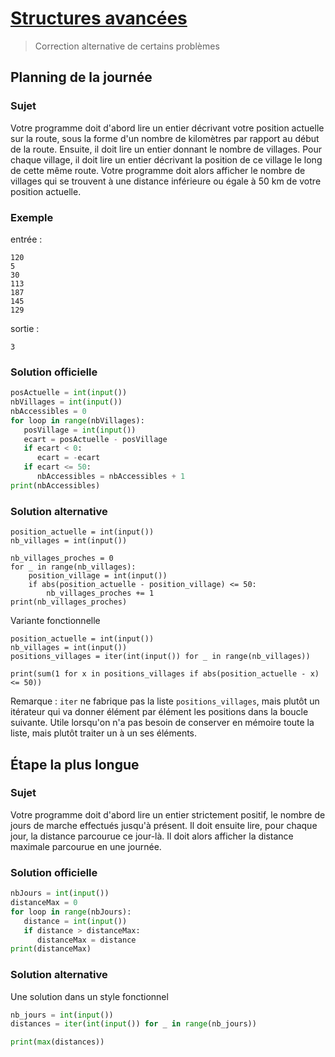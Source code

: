 # [Structures avancées](http://www.france-ioi.org/algo/chapter.php?idChapter=647)

> Correction alternative de certains problèmes

## Planning de la journée

### Sujet

 Votre programme doit d'abord lire un entier décrivant votre position actuelle sur la route, sous la forme d'un nombre de kilomètres par rapport au début de la route. Ensuite, il doit lire un entier donnant le nombre de villages. Pour chaque village, il doit lire un entier décrivant la position de ce village le long de cette même route. Votre programme doit alors afficher le nombre de villages qui se trouvent à une distance inférieure ou égale à 50 km de votre position actuelle.

### Exemple

entrée :

    120
    5
    30
    113
    187
    145
    129

sortie :

    3

### Solution officielle

```python
posActuelle = int(input())
nbVillages = int(input())
nbAccessibles = 0
for loop in range(nbVillages):
   posVillage = int(input())
   ecart = posActuelle - posVillage
   if ecart < 0:
      ecart = -ecart
   if ecart <= 50:
      nbAccessibles = nbAccessibles + 1
print(nbAccessibles)
```

### Solution alternative

```
position_actuelle = int(input())
nb_villages = int(input())

nb_villages_proches = 0
for _ in range(nb_villages):
    position_village = int(input())
    if abs(position_actuelle - position_village) <= 50:
        nb_villages_proches += 1
print(nb_villages_proches)
```

Variante fonctionnelle

```
position_actuelle = int(input())
nb_villages = int(input())
positions_villages = iter(int(input()) for _ in range(nb_villages))

print(sum(1 for x in positions_villages if abs(position_actuelle - x) <= 50))
```

Remarque : `iter` ne fabrique pas la liste `positions_villages`, mais plutôt un itérateur qui va donner élément par élément les positions dans la boucle suivante. Utile lorsqu'on n'a pas besoin de conserver en mémoire toute la liste, mais plutôt traiter un à un ses éléments.

## Étape la plus longue

### Sujet

Votre programme doit d'abord lire un entier strictement positif, le nombre de jours de marche effectués jusqu'à présent. Il doit ensuite lire, pour chaque jour, la distance parcourue ce jour-là. Il doit alors afficher la distance maximale parcourue en une journée.

### Solution officielle

```python
nbJours = int(input())
distanceMax = 0
for loop in range(nbJours):
   distance = int(input())
   if distance > distanceMax:
      distanceMax = distance
print(distanceMax)
```

### Solution alternative

Une solution dans un style fonctionnel

```python
nb_jours = int(input())
distances = iter(int(input()) for _ in range(nb_jours))

print(max(distances))
```

